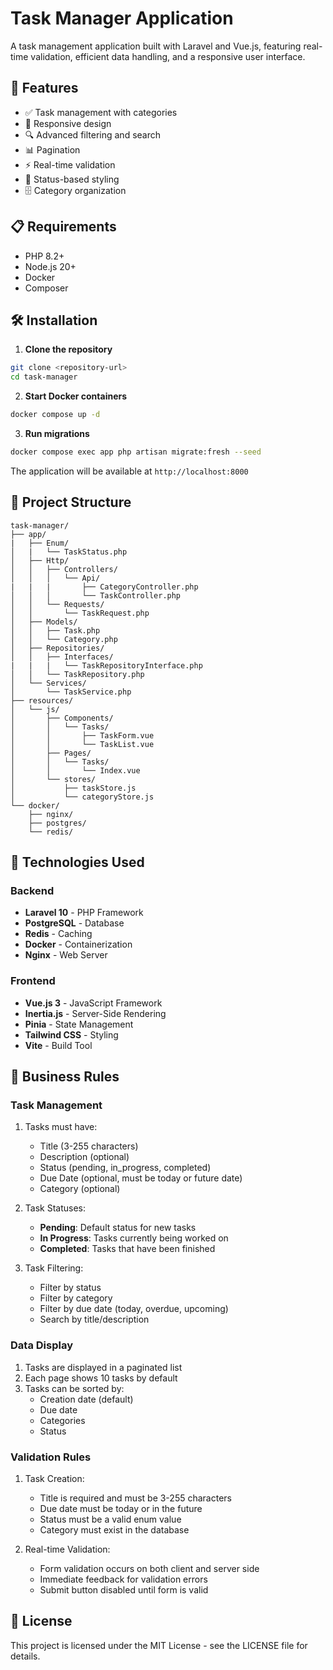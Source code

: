 # Task Manager Application

A task management application built with Laravel and Vue.js, featuring real-time validation, efficient data handling, and a responsive user interface.

## 🚀 Features

- ✅ Task management with categories
- 📱 Responsive design
- 🔍 Advanced filtering and search
- 📊 Pagination
- ⚡ Real-time validation
- 🎨 Status-based styling
- 🗄️ Category organization

## 📋 Requirements

- PHP 8.2+
- Node.js 20+
- Docker
- Composer

## 🛠️ Installation

1. **Clone the repository**
```bash
git clone <repository-url>
cd task-manager
```

2. **Start Docker containers**
```bash
docker compose up -d
```

3. **Run migrations**
```bash
docker compose exec app php artisan migrate:fresh --seed
```

The application will be available at `http://localhost:8000`

## 📁 Project Structure

```
task-manager/
├── app/
|   ├── Enum/
│   |   └── TaskStatus.php
│   ├── Http/
│   │   ├── Controllers/
│   │   │   └── Api/
|   |   |       ├── CategoryController.php
│   │   │       └── TaskController.php
│   │   └── Requests/
│   │       └── TaskRequest.php
│   ├── Models/
│   │   ├── Task.php
│   │   └── Category.php
│   ├── Repositories/
│   │   ├── Interfaces/
|   |   |   └── TaskRepositoryInterface.php
│   │   └── TaskRepository.php
│   └── Services/
│       └── TaskService.php
├── resources/
│   └── js/
│       ├── Components/
│       │   └── Tasks/
│       │       ├── TaskForm.vue
│       │       └── TaskList.vue
│       ├── Pages/
│       │   └── Tasks/
│       │       └── Index.vue
│       └── stores/
│           ├── taskStore.js
│           └── categoryStore.js
└── docker/
    ├── nginx/
    ├── postgres/
    └── redis/
```

## 🔧 Technologies Used

### Backend
- **Laravel 10** - PHP Framework
- **PostgreSQL** - Database
- **Redis** - Caching
- **Docker** - Containerization
- **Nginx** - Web Server

### Frontend
- **Vue.js 3** - JavaScript Framework
- **Inertia.js** - Server-Side Rendering
- **Pinia** - State Management
- **Tailwind CSS** - Styling
- **Vite** - Build Tool

## 💼 Business Rules

### Task Management
1. Tasks must have:
   - Title (3-255 characters)
   - Description (optional)
   - Status (pending, in_progress, completed)
   - Due Date (optional, must be today or future date)
   - Category (optional)

2. Task Statuses:
   - **Pending**: Default status for new tasks
   - **In Progress**: Tasks currently being worked on
   - **Completed**: Tasks that have been finished

3. Task Filtering:
   - Filter by status
   - Filter by category
   - Filter by due date (today, overdue, upcoming)
   - Search by title/description

### Data Display
1. Tasks are displayed in a paginated list
2. Each page shows 10 tasks by default
3. Tasks can be sorted by:
   - Creation date (default)
   - Due date
   - Categories
   - Status

### Validation Rules
1. Task Creation:
   - Title is required and must be 3-255 characters
   - Due date must be today or in the future
   - Status must be a valid enum value
   - Category must exist in the database

2. Real-time Validation:
   - Form validation occurs on both client and server side
   - Immediate feedback for validation errors
   - Submit button disabled until form is valid

## 📝 License

This project is licensed under the MIT License - see the LICENSE file for details.
